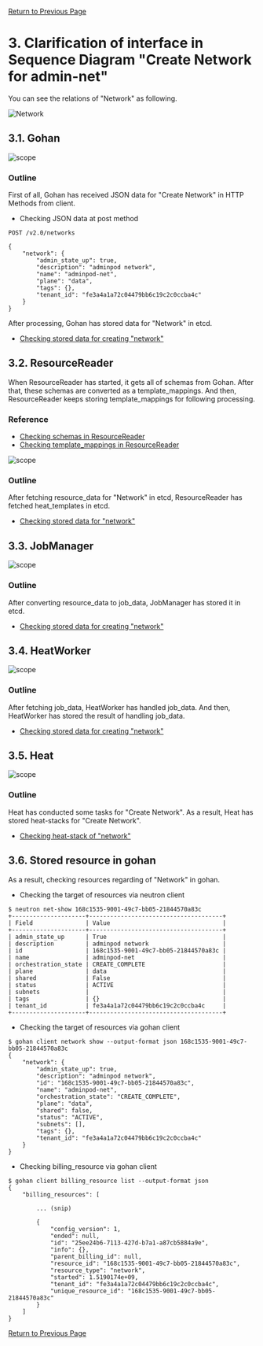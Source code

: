 [Return to Previous Page](00_load_balancer.md)

# 3. Clarification of interface in Sequence Diagram "Create Network for admin-net"
You can see the relations of "Network" as following.

![Network](resource/gohan_investigate_for_loadbalancer.004.png)


## 3.1. Gohan

![scope](../images/ESI_Sequence_diagram.002.png)

### Outline
First of all, Gohan has received JSON data for "Create Network" in HTTP Methods from client.

* Checking JSON data at post method
```
POST /v2.0/networks
```
```
{
    "network": {
        "admin_state_up": true,
        "description": "adminpod network",
        "name": "adminpod-net",
        "plane": "data",
        "tags": {},
        "tenant_id": "fe3a4a1a72c04479bb6c19c2c0ccba4c"
    }
}
```
After processing, Gohan has stored data for "Network" in etcd.

* [Checking stored data for creating "network"](stored_in_etcd/01_Gohan/CreateNetwork2_01.md)


## 3.2. ResourceReader
When ResourceReader has started, it gets all of schemas from Gohan.
After that, these schemas are converted as a template_mappings.
And then, ResourceReader keeps storing template_mappings for following processing.

### Reference
* [Checking schemas in ResourceReader](../memo/schemas.txt)
* [Checking template_mappings in ResourceReader](../memo/template_mappings.md)

![scope](../images/ESI_Sequence_diagram.003.png)

### Outline
After fetching resource_data for "Network" in etcd, ResourceReader has fetched heat_templates in etcd.

* [Checking stored data for "network"](../heat_template/network.md)


## 3.3. JobManager

![scope](../images/ESI_Sequence_diagram.004.png)

### Outline
After converting resource_data to job_data, JobManager has stored it in etcd.

* [Checking stored data for creating "network"](stored_in_etcd/02_JobManager/CreateNetwork2_01.md)


## 3.4. HeatWorker

![scope](../images/ESI_Sequence_diagram.005.png)

### Outline
After fetching job_data, HeatWorker has handled job_data.
And then, HeatWorker has stored the result of handling job_data.

* [Checking stored data for creating "network"](stored_in_etcd/03_HeatWorker/CreateNetwork2_01.md)


## 3.5. Heat

![scope](../images/ESI_Sequence_diagram.006.png)

### Outline
Heat has conducted some tasks for "Create Network".
As a result, Heat has stored heat-stacks for "Create Network".

* [Checking heat-stack of "network"](heat-stack/CreateNetwork2_01.md)


## 3.6. Stored resource in gohan
As a result, checking resources regarding of "Network" in gohan.

* Checking the target of resources via neutron client
```
$ neutron net-show 168c1535-9001-49c7-bb05-21844570a83c
+---------------------+--------------------------------------+
| Field               | Value                                |
+---------------------+--------------------------------------+
| admin_state_up      | True                                 |
| description         | adminpod network                     |
| id                  | 168c1535-9001-49c7-bb05-21844570a83c |
| name                | adminpod-net                         |
| orchestration_state | CREATE_COMPLETE                      |
| plane               | data                                 |
| shared              | False                                |
| status              | ACTIVE                               |
| subnets             |                                      |
| tags                | {}                                   |
| tenant_id           | fe3a4a1a72c04479bb6c19c2c0ccba4c     |
+---------------------+--------------------------------------+
```
* Checking the target of resources via gohan client
```
$ gohan client network show --output-format json 168c1535-9001-49c7-bb05-21844570a83c
{
    "network": {
        "admin_state_up": true,
        "description": "adminpod network",
        "id": "168c1535-9001-49c7-bb05-21844570a83c",
        "name": "adminpod-net",
        "orchestration_state": "CREATE_COMPLETE",
        "plane": "data",
        "shared": false,
        "status": "ACTIVE",
        "subnets": [],
        "tags": {},
        "tenant_id": "fe3a4a1a72c04479bb6c19c2c0ccba4c"
    }
}
```
* Checking billing_resource via gohan client
```
$ gohan client billing_resource list --output-format json
{
    "billing_resources": [

        ... (snip)

        {
            "config_version": 1,
            "ended": null,
            "id": "25ee24b6-7113-427d-b7a1-a87cb5884a9e",
            "info": {},
            "parent_billing_id": null,
            "resource_id": "168c1535-9001-49c7-bb05-21844570a83c",
            "resource_type": "network",
            "started": 1.5190174e+09,
            "tenant_id": "fe3a4a1a72c04479bb6c19c2c0ccba4c",
            "unique_resource_id": "168c1535-9001-49c7-bb05-21844570a83c"
        }
    ]
}
```

[Return to Previous Page](00_load_balancer.md)
